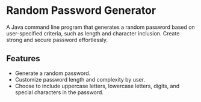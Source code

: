 # Random Password Generator

A Java command line program that generates a random password based on user-specified criteria, such as length and character inclusion. Create strong and secure password effortlessly.

## Features

- Generate a random password.
- Customize password length and complexity by user.
- Choose to include uppercase letters, lowercase letters, digits, and special characters in the password.
